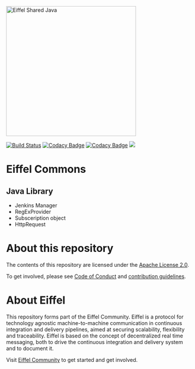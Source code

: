 <!---
   Copyright 2019 Ericsson AB.
   For a full list of individual contributors, please see the commit history.

   Licensed under the Apache License, Version 2.0 (the "License");
   you may not use this file except in compliance with the License.
   You may obtain a copy of the License at

       http://www.apache.org/licenses/LICENSE-2.0

   Unless required by applicable law or agreed to in writing, software
   distributed under the License is distributed on an "AS IS" BASIS,
   WITHOUT WARRANTIES OR CONDITIONS OF ANY KIND, either express or implied.
   See the License for the specific language governing permissions and
   limitations under the License.
--->

<img src="./images/logo.png" alt="Eiffel Shared Java" width="350"/>

[![Build Status](https://travis-ci.org/eiffel-community/eiffel-commons.svg?branch=master)](https://travis-ci.org/eiffel-community/eiffel-commons)
[![Codacy Badge](https://api.codacy.com/project/badge/Grade/d22bd08ce36a4f43b8d21ede2848ce81)](https://www.codacy.com/app/eiffel-commons-maintainers/eiffel-commons?utm_source=github.com&amp;utm_medium=referral&amp;utm_content=eiffel-community/eiffel-commons&amp;utm_campaign=Badge_Grade)
[![Codacy Badge](https://api.codacy.com/project/badge/Coverage/d22bd08ce36a4f43b8d21ede2848ce81)](https://www.codacy.com/app/eiffel-commons-maintainers/eiffel-commons?utm_source=github.com&utm_medium=referral&utm_content=eiffel-community/eiffel-commons&utm_campaign=Badge_Coverage)
[![](https://jitpack.io/v/eiffel-community/eiffel-commons.svg)](https://jitpack.io/#eiffel-community/eiffel-commons)

# Eiffel Commons
## Java Library
*  Jenkins Manager
*  RegExProvider
*  Subsceription object
*  HttpRequest

# About this repository
The contents of this repository are licensed under the [Apache License 2.0](./LICENSE).

To get involved, please see [Code of Conduct](./CODE_OF_CONDUCT.md) and [contribution guidelines](./CONTRIBUTING.md).

# About Eiffel
This repository forms part of the Eiffel Community. Eiffel is a protocol for technology agnostic machine-to-machine communication in continuous integration and delivery pipelines, aimed at securing scalability, flexibility and traceability. Eiffel is based on the concept of decentralized real time messaging, both to drive the continuous integration and delivery system and to document it.

Visit [Eiffel Community](https://eiffel-community.github.io) to get started and get involved.
